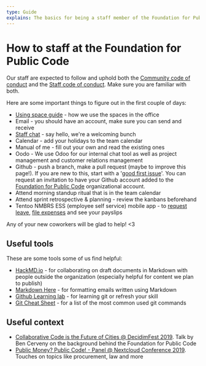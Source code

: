 ```yaml
---
type: Guide
explains: The basics for being a staff member of the Foundation for Public Code
---
```


# How to staff at the Foundation for Public Code

Our staff are expected to follow and uphold both the [Community code of conduct](../CODE_OF_CONDUCT.md) and the [Staff code of conduct](../organization/staff-code-of-conduct.md). Make sure you are familiar with both.

Here are some important things to figure out in the first couple of days:

* [Using space guide](../activities/office-management/using-space.md) - how we use the spaces in the office
* Email - you should have an account, make sure you can send and receive
* [Staff chat](../activities/communication/using-chat.md) - say hello, we're a welcoming bunch
* Calendar - add your holidays to the team calendar
* Manual of me - fill out your own and read the existing ones
* Oodo - We use Odoo for our internal chat tool as well as project management and customer relations management
* Github - push a branch, make a pull request (maybe to improve this page!). If you are new to this, start with a '[good first issue](https://github.com/publiccodenet/about/issues?q=is%3Aissue+is%3Aopen+label%3A%22good+first+issue%22)'. You can request an invitation to have your Github account added to the [Foundation for Public Code](https://github.com/publiccodenet/) organizational account.
* Attend morning standup ritual that is in the team calendar
* Attend sprint retrospective & planning - review the kanbans beforehand
* Tentoo NMBRS ESS (employee self service) mobile app - to [request leave](../activities/staff-management/leave.md), [file expenses](../activities/staff-management/expense.md) and see your payslips

Any of your new coworkers will be glad to help! <3

## Useful tools

These are some tools some of us find helpful:

* [HackMD.io](https://hackmd.io/) - for collaborating on draft documents in Markdown with people outside the organization (especially helpful for content we plan to publish)
* [Markdown Here](https://markdown-here.com/) - for formatting emails written using Markdown
* [Github Learning lab](https://lab.github.com/) - for learning git or refresh your skill
* [Git Cheat Sheet](https://github.github.com/training-kit/downloads/github-git-cheat-sheet.pdf) - for a list of the most common used git commands

## Useful context

* [Collaborative Code is the Future of Cities @ DecidimFest 2019](https://www.youtube.com/watch?v=cnJtnZ9Cx1o). Talk by Ben Cerveny on the background behind the Foundation for Public Code
* [Public Money? Public Code! - Panel @ Nextcloud Conference 2019](https://youtube.com/watch?v=QHFkD4xfd6c). Touches on topics like procurement, law and more
